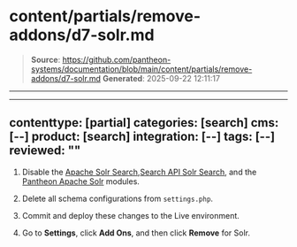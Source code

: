 # content/partials/remove-addons/d7-solr.md

> **Source**: https://github.com/pantheon-systems/documentation/blob/main/content/partials/remove-addons/d7-solr.md
> **Generated**: 2025-09-22 12:11:17

---

---
contenttype: [partial]
categories: [search]
cms: [--]
product: [search]
integration: [--]
tags: [--]
reviewed: ""
---

1. Disable the [Apache Solr Search](https://www.drupal.org/project/apachesolr),[Search API Solr Search](https://www.drupal.org/project/search_api_solr), and the [Pantheon Apache Solr](https://github.com/pantheon-systems/drops-7/tree/master/modules/pantheon/pantheon_apachesolr) modules.

1. Delete all schema configurations from `settings.php`.

1. Commit and deploy these changes to the Live environment.

1. Go to **<Icon icon="gear" /> Settings**, click **Add Ons**, and then click **Remove** for Solr.

